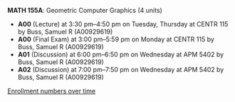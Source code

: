 **MATH 155A**: Geometric Computer Graphics (4 units)

- **A00** (Lecture) at 3:30 pm–4:50 pm on Tuesday, Thursday at CENTR 115 by Buss, Samuel R (A00929619)
- **A00** (Final Exam) at 3:00 pm–5:59 pm on Monday at CENTR 115 by Buss, Samuel R (A00929619)
- **A01** (Discussion) at 6:00 pm–6:50 pm on Wednesday at APM 5402 by Buss, Samuel R (A00929619)
- **A02** (Discussion) at 7:00 pm–7:50 pm on Wednesday at APM 5402 by Buss, Samuel R (A00929619)

[Enrollment numbers over time](./MATH155A.tsv)
